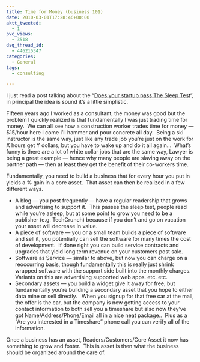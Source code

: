 ```yaml
---
title: Time for Money (business 101)
date: 2010-03-01T17:28:46+00:00
aktt_tweeted:
  - 1
pvc_views:
  - 3518
dsq_thread_id:
  - 446215347
categories:
  - General
tags:
  - consulting

---
```

I just read a post talking about the &#8220;[Does your startup pass The Sleep Test][1]&#8220;, in principal the idea is sound it&#8217;s a little simplistic.

Fifteen years ago I worked as a consultant, the money was good but the problem I quickly realized is that fundamentally I was just trading time for money.  We can all see how a construction worker trades time for money &#8212; $15/hour here I come I&#8217;ll hammer and pour concrete all day.  Being a ski instructor is the same way, just like any trade job you&#8217;re just on the work for X hours get Y dollars, but you have to wake up and do it all again&#8230;  What&#8217;s funny is there are a lot of white collar jobs that are the same way, Lawyer is being a great example &#8212; hence why many people are slaving away on the partner path &#8212; then at least they get the benefit of their co-workers time.

Fundamentally, you need to build a business that for every hour you put in yields a % gain in a core asset.  That asset can then be realized in a few different ways.

  * A blog &#8212; you post frequently &#8212; have a regular readership that grows and advertising to support it.  This passes the sleep test, people read while you&#8217;re asleep, but at some point to grow you need to be a publisher (e.g. TechCrunch) because if you don&#8217;t and go on vacation your asset will decrease in value.
  * A piece of software &#8212; you or a small team builds a piece of software and sell it, you potentially can sell the software for many times the cost of development.  If done right you can build service contracts and upgrades that yield long term revenue on your customers post sale.
  * Software as Service &#8212; similar to above, but now you can charge on a reoccurring basis, though fundamentally this is really just shrink wrapped software with the support side built into the monthly charges.  Variants on this are advertising supported web apps. etc. etc.
  * Secondary assets &#8212; you build a widget give it away for free, but fundamentally you&#8217;re building a secondary asset that you hope to either data mine or sell directly.   When you signup for that free car at the mall, the offer is the car, but the company is now getting access to your contact information to both sell you a timeshare but also now they&#8217;ve got Name/Address/Phone/Email all in a nice neat package..  Plus as a &#8220;Are you interested in a Timeshare&#8221; phone call you can verify all of the information.

Once a business has an asset, Readers/Customers/Core Asset it now has something to grow and foster.  This is asset is then what the business should be organized around the care of.

 [1]: http://markmaunder.com/2010/does-your-startup-pass-the-sleep-test/
